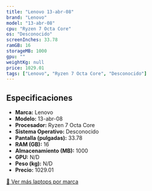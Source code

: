 ```yaml
---
title: "Lenovo 13-abr-08"
brand: "Lenovo"
model: "13-abr-08"
cpu: "Ryzen 7 Octa Core"
os: "Desconocido"
screenInches: 33.78
ramGB: 16
storageMB: 1000
gpu: ""
weightKg: null
price: 1029.01
tags: ["Lenovo", "Ryzen 7 Octa Core", "Desconocido"]
---
```

## Especificaciones

- **Marca:** Lenovo
- **Modelo:** 13-abr-08
- **Procesador:** Ryzen 7 Octa Core
- **Sistema Operativo:** Desconocido
- **Pantalla (pulgadas):** 33.78
- **RAM (GB):** 16
- **Almacenamiento (MB):** 1000
- **GPU:** N/D
- **Peso (kg):** N/D
- **Precio:** 1029.01

[:rocket: Ver más laptops por marca](/brand/lenovo)
